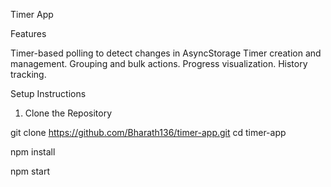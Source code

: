Timer App

Features

Timer-based polling to detect changes in AsyncStorage
Timer creation and management.
Grouping and bulk actions.
Progress visualization.
History tracking.


Setup Instructions

1. Clone the Repository

git clone https://github.com/Bharath136/timer-app.git
cd timer-app

npm install

npm start

